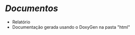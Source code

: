 # ***Documentos***
<ul>
<li> Relatório </li>
<li> Documentação gerada usando o DoxyGen na pasta "html"</li>
</ul>



